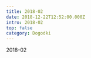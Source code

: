 ```yaml
---
title: 2018-02
date: 2018-12-22T12:52:00.000Z
intro: 2018-02
top: false
category: Dogodki
---
```


2018-02
